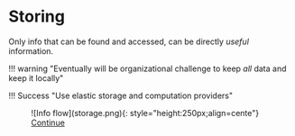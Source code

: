 # Storing
Only info that can be found and accessed, can be directly _useful_ information.

!!! warning "Eventually will be organizational challenge to keep _all_ data and keep it locally"

!!! Success "Use elastic storage and computation providers"

<figure markdown> <!--
 -->
  ![Info flow](storage.png){: style="height:250px;align=cente"}
  <!-- <figcaption> -->
  <!-- <a href="https://commons.wikimedia.org/wiki/File:Chromosome_en.svg" title="DNA">
    Source
  </a> -->
  <a href="../analysis" title="Collection" class="md-button">
    Continue
  </a>

  <!-- </figcaption> -->
</figure>
